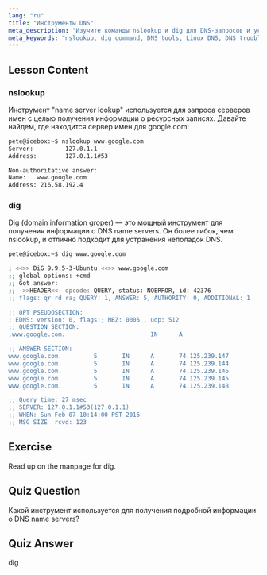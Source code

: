 ```yaml
---
lang: "ru"
title: "Инструменты DNS"
meta_description: "Изучите команды nslookup и dig для DNS-запросов и устранения неполадок в Linux. Узнайте, как использовать эти основные инструменты DNS с нашим руководством для начинающих."
meta_keywords: "nslookup, dig command, DNS tools, Linux DNS, DNS troubleshooting, Linux tutorial, beginner Linux"
---
```


## Lesson Content

### nslookup

Инструмент "name server lookup" используется для запроса серверов имен с целью получения информации о ресурсных записях. Давайте найдем, где находится сервер имен для google.com:

```bash
pete@icebox:~$ nslookup www.google.com
Server:         127.0.1.1
Address:        127.0.1.1#53

Non-authoritative answer:
Name:   www.google.com
Address: 216.58.192.4
```

### dig

Dig (domain information groper) — это мощный инструмент для получения информации о DNS name servers. Он более гибок, чем nslookup, и отлично подходит для устранения неполадок DNS.

```bash
pete@icebox:~$ dig www.google.com

; <<>> DiG 9.9.5-3-Ubuntu <<>> www.google.com
;; global options: +cmd
;; Got answer:
;; ->>HEADER<<- opcode: QUERY, status: NOERROR, id: 42376
;; flags: qr rd ra; QUERY: 1, ANSWER: 5, AUTHORITY: 0, ADDITIONAL: 1

;; OPT PSEUDOSECTION:
; EDNS: version: 0, flags:; MBZ: 0005 , udp: 512
;; QUESTION SECTION:
;www.google.com.                        IN      A

;; ANSWER SECTION:
www.google.com.         5       IN      A       74.125.239.147
www.google.com.         5       IN      A       74.125.239.144
www.google.com.         5       IN      A       74.125.239.146
www.google.com.         5       IN      A       74.125.239.145
www.google.com.         5       IN      A       74.125.239.148

;; Query time: 27 msec
;; SERVER: 127.0.1.1#53(127.0.1.1)
;; WHEN: Sun Feb 07 10:14:00 PST 2016
;; MSG SIZE  rcvd: 123
```

## Exercise

Read up on the manpage for dig.

## Quiz Question

Какой инструмент используется для получения подробной информации о DNS name servers?

## Quiz Answer

dig
